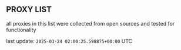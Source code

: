 ## PROXY LIST

all proxies in this list were collected from open sources and tested for functionality

last update: `2025-03-24 02:00:25.598875+00:00` UTC